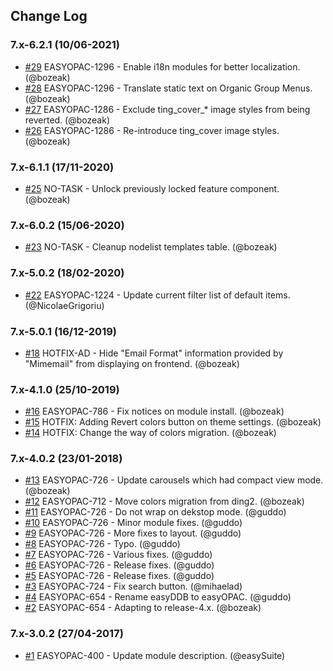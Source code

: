 ## Change Log

### 7.x-6.2.1 (10/06-2021)
- [#29](https://github.com/easySuite/easyddb_frontend_layout/pull/29) EASYOPAC-1296 - Enable i18n modules for better localization. (@bozeak)
- [#28](https://github.com/easySuite/easyddb_frontend_layout/pull/28) EASYOPAC-1296 - Translate static text on Organic Group Menus. (@bozeak)
- [#27](https://github.com/easySuite/easyddb_frontend_layout/pull/27) EASYOPAC-1286 - Exclude ting_cover_* image styles from being reverted. (@bozeak)
- [#26](https://github.com/easySuite/easyddb_frontend_layout/pull/26) EASYOPAC-1286 - Re-introduce ting_cover image styles. (@bozeak)

### 7.x-6.1.1 (17/11-2020)
- [#25](https://github.com/easySuite/easyddb_frontend_layout/pull/25) NO-TASK - Unlock previously locked feature component. (@bozeak)

### 7.x-6.0.2 (15/06-2020)
- [#23](https://github.com/easySuite/easyddb_frontend_layout/pull/23) NO-TASK - Cleanup nodelist templates table. (@bozeak)

### 7.x-5.0.2 (18/02-2020)
- [#22](https://github.com/easySuite/easyddb_frontend_layout/pull/22) EASYOPAC-1224 - Update current filter list of default items. (@NicolaeGrigoriu)

### 7.x-5.0.1 (16/12-2019)
- [#18](https://github.com/easySuite/easyddb_frontend_layout/pull/18) HOTFIX-AD - Hide "Email Format" information provided by "Mimemail" from displaying on frontend. (@bozeak)

### 7.x-4.1.0 (25/10-2019)
- [#16](https://github.com/easySuite/easyddb_frontend_layout/pull/16) EASYOPAC-786 - Fix notices on module install. (@bozeak)
- [#15](https://github.com/easySuite/easyddb_frontend_layout/pull/15) HOTFIX: Adding Revert colors button on theme settings. (@bozeak)
- [#14](https://github.com/easySuite/easyddb_frontend_layout/pull/14) HOTFIX: Change the way of colors migration. (@bozeak)

### 7.x-4.0.2 (23/01-2018)
- [#13](https://github.com/easySuite/easyddb_frontend_layout/pull/13) EASYOPAC-726 - Update carousels which had compact view mode. (@bozeak)
- [#12](https://github.com/easySuite/easyddb_frontend_layout/pull/12) EASYOPAC-712 - Move colors migration from ding2. (@bozeak)
- [#11](https://github.com/easySuite/easyddb_frontend_layout/pull/11) EASYOPAC-726 - Do not wrap on dekstop mode. (@guddo)
- [#10](https://github.com/easySuite/easyddb_frontend_layout/pull/10) EASYOPAC-726 - Minor module fixes. (@guddo)
- [#9](https://github.com/easySuite/easyddb_frontend_layout/pull/9) EASYOPAC-726 - More fixes to layout. (@guddo)
- [#8](https://github.com/easySuite/easyddb_frontend_layout/pull/8) EASYOPAC-726 - Typo. (@guddo)
- [#7](https://github.com/easySuite/easyddb_frontend_layout/pull/7) EASYOPAC-726 - Various fixes. (@guddo)
- [#6](https://github.com/easySuite/easyddb_frontend_layout/pull/6) EASYOPAC-726 - Release fixes. (@guddo)
- [#5](https://github.com/easySuite/easyddb_frontend_layout/pull/5) EASYOPAC-726 - Release fixes. (@guddo)
- [#3](https://github.com/easySuite/easyddb_frontend_layout/pull/3) EASYOPAC-724 - Fix search button. (@mihaelad)
- [#4](https://github.com/easySuite/easyddb_frontend_layout/pull/4) EASYOPAC-654 - Rename easyDDB to easyOPAC. (@guddo)
- [#2](https://github.com/easySuite/easyddb_frontend_layout/pull/2) EASYOPAC-654 - Adapting to release-4.x. (@bozeak)

### 7.x-3.0.2 (27/04-2017)
- [#1](https://github.com/easySuite/easyddb_frontend_layout/pull/1) EASYOPAC-400 - Update module description. (@easySuite)